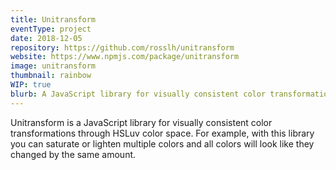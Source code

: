 ```yaml
---
title: Unitransform
eventType: project
date: 2018-12-05
repository: https://github.com/rosslh/unitransform
website: https://www.npmjs.com/package/unitransform
image: unitransform
thumbnail: rainbow
WIP: true
blurb: A JavaScript library for visually consistent color transformations through HSLuv color space
---
```


Unitransform is a JavaScript library for visually consistent color transformations through HSLuv color space. For example, with this library you can saturate or lighten multiple colors and all colors will look like they changed by the same amount.
